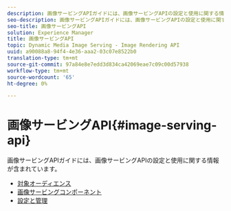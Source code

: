 ```yaml
---
description: 画像サービングAPIガイドには、画像サービングAPIの設定と使用に関する情報が含まれています。
seo-description: 画像サービングAPIガイドには、画像サービングAPIの設定と使用に関する情報が含まれています。
seo-title: 画像サービングAPI
solution: Experience Manager
title: 画像サービングAPI
topic: Dynamic Media Image Serving - Image Rendering API
uuid: a90088a8-94f4-4e36-aaa2-03c07e8522b0
translation-type: tm+mt
source-git-commit: 97a84e8e7edd3d834ca42069eae7c09c00d57938
workflow-type: tm+mt
source-wordcount: '65'
ht-degree: 0%

---
```



# 画像サービングAPI{#image-serving-api}

画像サービングAPIガイドには、画像サービングAPIの設定と使用に関する情報が含まれています。

* [対象オーディエンス](c-intended-audience.md)
* [画像サービングコンポーネント](r-components.md)
* [設定と管理](c-configuration-and-administration/c-configuration-and-administration.md)

